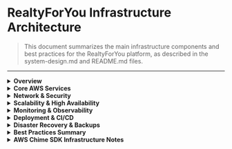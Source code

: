 # RealtyForYou Infrastructure Architecture

> This document summarizes the main infrastructure components and best practices for the RealtyForYou platform, as described in the system-design.md and README.md files.

---

<details>
<summary><strong>Overview</strong></summary>

The RealtyForYou platform leverages AWS cloud infrastructure for scalability, reliability, and security. The architecture is designed to support high availability, low latency, and secure handling of sensitive real estate data and video streams.

</details>

<details>
<summary><strong>Core AWS Services</strong></summary>

| Service                 | Purpose                                                     |
|-------------------------|-------------------------------------------------------------|
| **EC2**                 | Compute for custom workloads, legacy jobs, or admin tasks   |
| **ECS/Fargate**         | Container orchestration for Rails API and background jobs   |
| **RDS (Postgres)**      | Managed relational database for transactional data          |
| **ElastiCache (Redis)** | Caching, session storage, pub/sub for real-time             |
| **S3**                  | Storage for images, video recordings, and static assets     |
| **CloudFront**          | CDN for global, low-latency delivery of static content      |
| **VPC**                 | Isolated, secure network for all resources                  |
| **IAM**                 | Fine-grained access control and secrets management          |
| **CloudWatch**          | Monitoring, logging, and alerting                           |
| **ALB**                 | Application Load Balancer for routing and health checks     |
| **Secrets Manager/SSM** | Secure storage for DB, API, and JWT secrets                 |
| **AWS Chime SDK**       | Real-time video, audio, and screen sharing for virtual tours|

</details>

<details>
<summary><strong>Network & Security</strong></summary>

| Component | Description |
|-----------|-------------|
| **VPC** | Public/private subnets for isolation |
| **Security Groups** | Restrict traffic to only necessary ports/services |
| **IAM Roles/Policies** | Least-privilege access, including permissions for Chime SDK actions (e.g., `chime:CreateMeeting`, `chime:CreateAttendee`, `chime:CreateMediaCapturePipeline`) |
| **TLS/HTTPS** | Enforced for all endpoints |
| **S3 Buckets** | Encrypted with SSE-KMS, including those used for Chime media pipeline outputs (recordings, transcriptions) |
| **RDS** | In private subnets, Multi-AZ enabled |
| **API Rate Limiting** | WAF for DDoS protection |
| **Audit Logging** | Via CloudTrail |

</details>

<details>
<summary><strong>Scalability & High Availability</strong></summary>

| Component | Description |
|-----------|-------------|
| **ECS/Fargate** | Auto-scales based on ALB request count and custom metrics |
| **RDS** | Multi-AZ deployment with automated failover |
| **Read Replicas** | For scaling read-heavy workloads |
| **Redis** | Caching and pub/sub, with Multi-AZ support |
| **S3** | Cross-region replication for durability |
| **ALB** | Distributes traffic and performs health checks |
| **Stateless containers** | Easy scaling and blue/green deployments |
| **AWS Chime SDK** | Serverless and scales automatically; backend must handle meeting management at scale |

</details>

<details>
<summary><strong>Monitoring & Observability</strong></summary>

| Component | Purpose |
|-----------|---------|
| **CloudWatch** | Metrics, logs, and alarms |
| **DataDog** | APM and business KPIs |
| **Sentry** | Error tracking |
| **PagerDuty** | Alerting and incident response |
| **Grafana** | Dashboards for real-time and historical metrics |
| **AWS Chime SDK** | Usage and media pipeline status can be monitored via CloudWatch |

</details>

<details>
<summary><strong>Deployment & CI/CD</strong></summary>

| Component | Purpose |
|-----------|---------|
| **GitHub Actions** | Automated testing and deployment |
| **Docker** | Containerization |
| **Terraform** | Infrastructure as Code (IaC) |
| **Blue-Green Deployments** | Zero-downtime releases |
| **Feature Flags** | Safe rollout of risky features |
| **Secrets managed** | Via AWS Secrets Manager and SSM |

</details>

<details>
<summary><strong>Disaster Recovery & Backups</strong></summary>

| Component | Description |
|-----------|-------------|
| **Daily RDS snapshots** | 7-day retention |
| **S3 cross-region replication** | For data durability |
| **Automated ECS task restarts** | For service recovery |

</details>

<details>
<summary><strong>Best Practices Summary</strong></summary>

| Practice | Description |
|----------|-------------|
| **Private subnets** | Use for all sensitive resources |
| **Encryption** | Enforce at rest and in transit |
| **Least-privilege IAM** | Apply everywhere |
| **Auto-scaling & Multi-AZ** | Use for all critical services |
| **Monitoring** | CloudWatch, DataDog, and Sentry |
| **CI/CD & IaC** | Automate deployments and rollbacks |
| **Disaster recovery** | Test procedures quarterly |

</details>

<details>
<summary><strong>AWS Chime SDK Infrastructure Notes</strong></summary>

| Aspect | Description |
|--------|-------------|
| **Service** | AWS Chime SDK is used for real-time video, audio, and screen sharing |
| **Integration** | Backend (ECS/Fargate) communicates with Chime SDK via AWS SDK/REST API |
| **IAM** | ECS/EC2 roles require permissions for Chime SDK actions (e.g., `chime:CreateMeeting`, `chime:CreateAttendee`, `chime:CreateMediaCapturePipeline`) |
| **Media Pipelines** | Recordings and transcriptions are stored in encrypted S3 buckets |
| **Scaling** | Chime SDK is serverless and scales automatically; backend must handle meeting management at scale |
| **Monitoring** | Use CloudWatch for logging and monitoring Chime SDK API usage and media pipeline status |
| **Quotas** | Be aware of Chime SDK quotas for meetings and attendees ([see docs](https://docs.aws.amazon.com/chime-sdk/latest/dg/quotas.html)) |
| **References** | [Chime SDK API Reference](https://docs.aws.amazon.com/chime-sdk/latest/APIReference/welcome.html)<br>[Chime SDK Developer Guide](https://docs.aws.amazon.com/chime-sdk/latest/dg/what-is-chime-sdk.html) |

</details>
